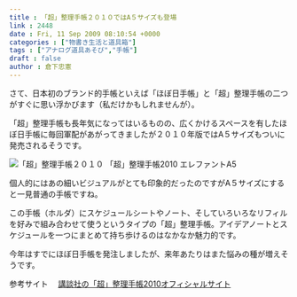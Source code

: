 ```yaml
---
title : 「超」整理手帳２０１０ではA５サイズも登場
link : 2448
date : Fri, 11 Sep 2009 08:10:54 +0000
categories : ["物書き生活と道具箱"]
tags : ["アナログ道具あそび","手帳"]
draft : false
author : 倉下忠憲
---
```


さて、日本初のブランド的手帳といえば「ほぼ日手帳」と「超」整理手帳の二つがすぐに思い浮かびます（私だけかもしれませんが）。

「超」整理手帳も長年気になってはいるものの、広くかけるスペースを有したほぼ日手帳に毎回軍配があがってきましたが２０１０年版ではA５サイズもついに発売されるそうです。

<img src="http://store.nogulabo.com/upload/save_image/08281458_4a9772177e229.jpg" alt="「超」整理手帳２０１０" />
「超」整理手帳2010 エレファントA5

個人的にはあの細いビジュアルがとても印象的だったのですがA５サイズにすると一見普通の手帳ですね。

この手帳（ホルダ）にスケジュールシートやノート、そしていろいろなリフィルを好みで組み合わせて使うというタイプの「超」整理手帳。アイデアノートとスケジュールを一つにまとめて持ち歩けるのはなかなか魅力的です。

今年はすでにほぼ日手帳を発注しましたが、来年あたりはまた悩みの種が増えそうです。

参考サイト
　<a href="http://moura.jp/lifeculture/datebook/">講談社の「超」整理手帳2010オフィシャルサイト</a>